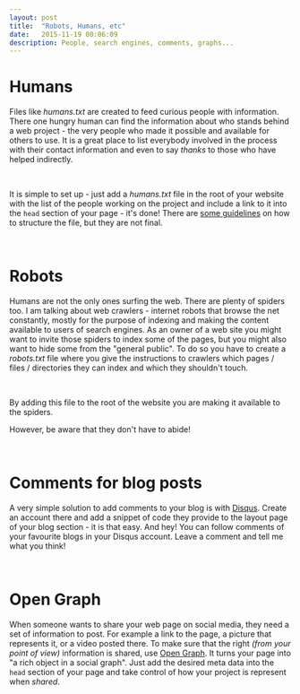 ```yaml
---
layout: post
title:  "Robots, Humans, etc"
date:   2015-11-19 00:06:09
description: People, search engines, comments, graphs...
---
```


Humans
======

Files like _humans.txt_ are created to feed curious people with information. There one hungry human can find the information
about who stands behind a web project - the very people who made it possible and available for others to use.
It is a great place to list everybody involved in the process with their contact information and even to say _thanks_
to those who have helped indirectly.

&nbsp;

It is simple to set up - just add a _humans.txt_ file in the root of your website with the list of the people working on the project
and include a link to it into the `head` section of your page - it's done! There are [some guidelines](http://humanstxt.org/Standard.html)
on how to structure the file, but they are not final.

&nbsp;


Robots
======

Humans are not the only ones surfing the web. There are plenty of spiders too. I am talking about web crawlers - internet robots
that browse the net constantly, mostly for the purpose of indexing and making the content available to users of search engines.
As an owner of a web site you might want to invite those spiders to index some of the pages, but you might also want to hide some
from the "general public". To do so you have to create a _robots.txt_ file where you give the instructions to crawlers
which pages / files / directories they can index and which they shouldn't touch.

&nbsp;

By adding this file to the root of the website you are making it available to the spiders.

However, be aware that they don't have to abide!

&nbsp;

Comments for blog posts
=======

A very simple solution to add comments to your blog is with [Disqus](http://disqus.com). Create an account there and add a snippet
of code they provide to the layout page of your blog section - it is that easy. And hey! You can follow comments of your favourite
blogs in your Disqus account. Leave a comment and tell me what you think!

&nbsp;


Open Graph
=======

When someone wants to share your web page on social media, they need a set of information to post. For example a link to the page,
a picture that represents it, or a video posted there. To make sure that the right _(from your point of view)_ information is
shared, use [Open Graph](http://ogp.me). It turns your page into "a rich object in a social graph". Just add the desired meta data
into the `head` section of your page and take control of how your project is represent when _shared_.



